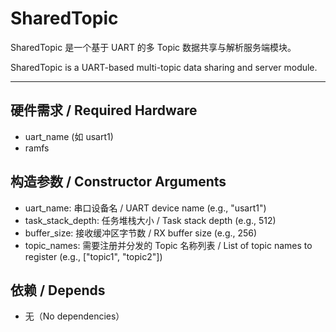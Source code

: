 # SharedTopic

SharedTopic 是一个基于 UART 的多 Topic 数据共享与解析服务端模块。  

SharedTopic is a UART-based multi-topic data sharing and server module.  

---

## 硬件需求 / Required Hardware

- uart_name (如 usart1)
- ramfs

## 构造参数 / Constructor Arguments

- uart_name: 串口设备名 / UART device name (e.g., "usart1")
- task_stack_depth: 任务堆栈大小 / Task stack depth (e.g., 512)
- buffer_size: 接收缓冲区字节数 / RX buffer size (e.g., 256)
- topic_names: 需要注册并分发的 Topic 名称列表 / List of topic names to register (e.g., ["topic1", "topic2"])

## 依赖 / Depends

- 无（No dependencies）
